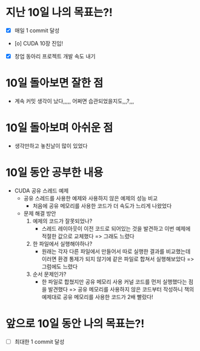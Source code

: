 # 지난 10일 나의 목표는?!
- [x] 매일 1 commit 달성
- [o] CUDA 10장 진입!
- [x] 창업 동아리 프로젝트 개발 속도 내기
      
# 10일 돌아보면 잘한 점
- 계속 커밋 생각이 났다,,,,, 어쩌면 습관되었을지도,,,?,,,

# 10일 돌아보며 아쉬운 점
- 생각만하고 놓친날이 많이 있었다

# 10일 동안 공부한 내용
- CUDA 공유 스레드 예제
  - 공유 스레드를 사용한 예제와 사용하지 않은 예제의 성능 비교
    - 처음에 공유 메모리를 사용한 코드가 더 속도가 느리게 나왔었다
  - 문제 해결 방안
    1. 예제의 코드가 잘못되었나?
       - 스레드 레이아웃이 이전 코드로 되어있는 것을 발견하고 이번 예제에 적절한 값으로 교체했다
      => 그래도 느렸다
    2. 한 파일에서 실행해야하나?
       - 원래는 각자 다른 파일에서 만들어서 따로 실행한 결과를 비교했는데 이러면 환경 통제가 되지 않기에 같은 파일로 합쳐서 실행해보았다
      => 그럼에도 느렸다
    3. 순서 문제인가?
       - 한 파일로 합쳤지만 공유 메모리 사용 커널 코드를 먼저 실행했다는 점을 발견했다
       => 공유 메모리를 사용하지 않은 코드부터 작성하니 책의 예제대로 공유 메모리를 사용한 코드가 2배 빨랐다!  


# 앞으로 10일 동안 나의 목표는?!
- [ ] 최대한 1 commit 달성
